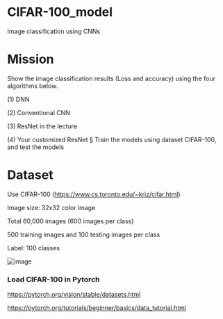 # CIFAR-100_model


Image classification using CNNs 
# Mission
 Show the image classification results (Loss and accuracy) using the four algorithms below. 
 
 (1) DNN
 
 (2) Conventional CNN 
 
 (3) ResNet in the lecture
 
 (4) Your customized ResNet 
§ Train the models using dataset CIFAR-100, and test the models
# Dataset
Use CIFAR-100 (https://www.cs.toronto.edu/~kriz/cifar.html) 

Image size: 32x32 color image

Total 60,000 images (600 images per class) 

500 training images and 100 testing images per class

Label: 100 classes

![image](https://github.com/ji1won/CIFAR-100_model/assets/141638383/ea1c5177-24c1-4f7e-83f5-53db9b733df1)

### Load CIFAR-100 in Pytorch 
https://pytorch.org/vision/stable/datasets.html 

https://pytorch.org/tutorials/beginner/basics/data_tutorial.html

